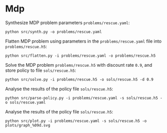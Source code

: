 # Mdp

Synthesize MDP problem parameters ```problems/rescue.yaml```:
```
python src/synth.py -o problems/rescue.yaml
```

Flatten MDP problem using parameters in the ```problems/rescue.yaml``` file into  ```problems/rescue.h5```:
```
python src/flatten.py -i problems/rescue.yaml -o problems/rescue.h5
```

Solve the MDP problem ```problems/rescue.h5``` with discount rate ```0.9```, and store policy to file ```sols/rescue.h5```:
```
python src/solve.py -i problems/rescue.h5 -o sols/rescue.h5 -d 0.9
```

Analyse the results of the policy file ```sols/rescue.h5```:
```
python src/parse-policy.py -i problems/rescue.yaml -s sols/rescue.h5 -o sols/rescue.yaml
```

Analyse the results of the policy file ```sols/rescue.h5```:
```
python src/plot.py -i problems/rescue.yaml -s sols/rescue.h5 -o plots/graph_%09d.svg
```

